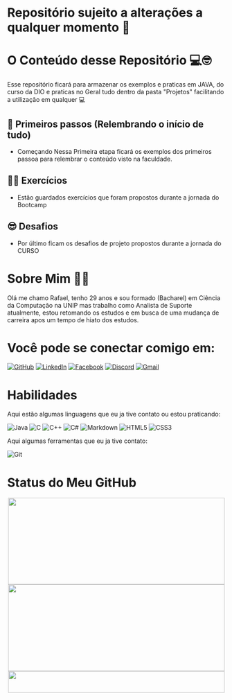 # Repositório sujeito a alterações a qualquer momento 🚨

#  O Conteúdo desse Repositório 💻🤓

Esse repositório ficará para armazenar os exemplos e praticas em JAVA, do curso da DIO e praticas no Geral tudo dentro da pasta "Projetos" facilitando a utilização em qualquer 💻

## 👾 Primeiros passos (Relembrando o início de tudo)
- Começando Nessa Primeira etapa ficará os exemplos dos primeiros passoa para relembrar o conteúdo visto na faculdade.

## 🏋️‍♂️ Exercícios

- Estão guardados exercícios que foram propostos durante a jornada do Bootcamp

## 😎 Desafios

- Por último ficam os desafios de projeto propostos durante a jornada do CURSO



# Sobre Mim 🙋‍♂️
Olá me chamo Rafael, tenho 29 anos e sou formado (Bacharel) em Ciência da Computação na UNIP mas trabalho como Analista de Suporte atualmente, estou retomando os estudos e em busca de uma mudança de carreira apos um tempo de hiato dos estudos.

# Você pode se conectar comigo em:

[![GitHub](https://img.shields.io/badge/GitHub-100000?style=for-the-badge&logo=github&logoColor=white)](https://github.com/SrStarkiller1500)
[![LinkedIn](https://img.shields.io/badge/LinkedIn-0077B5?style=for-the-badge&logo=linkedin&logoColor=white)](https://www.linkedin.com/in/SEUUSERNAME/)
[![Facebook](https://img.shields.io/badge/Facebook-1877F2?style=for-the-badge&logo=facebook&logoColor=white)](https://www.facebook.com/SEUUSERNAME/)
[![Discord](https://img.shields.io/badge/Discord-7289DA?style=for-the-badge&logo=discord&logoColor=white)](https://discord.com/channels/@SEUUSERNAME/)
[![Gmail](https://img.shields.io/badge/Gmail-333333?style=for-the-badge&logo=gmail&logoColor=red)](mailto:rafael.jose.lins@gmail.com)

# Habilidades

Aqui estão algumas linguagens que eu ja tive contato ou estou praticando:

![Java](https://img.shields.io/badge/java-%23ED8B00.svg?style=for-the-badge&logo=openjdk&logoColor=white) ![C](https://img.shields.io/badge/C-00599C?style=for-the-badge&logo=c&logoColor=white) ![C++](https://img.shields.io/badge/C%2B%2B-00599C?style=for-the-badge&logo=c%2B%2B&logoColor=white) ![C#](https://img.shields.io/badge/C%23-239120?style=for-the-badge&logo=c-sharp&logoColor=white) ![Markdown](https://img.shields.io/badge/Markdown-000?style=for-the-badge&logo=markdown) ![HTML5](https://img.shields.io/badge/HTML5-E34F26?style=for-the-badge&logo=html5&logoColor=white) ![CSS3](https://img.shields.io/badge/CSS3-1572B6?style=for-the-badge&logo=css3&logoColor=white)

Aqui algumas ferramentas que eu ja tive contato:

![Git](https://img.shields.io/badge/GIT-E44C30?style=for-the-badge&logo=git&logoColor=white)


# Status do Meu GitHub

<div align="center">
  <!-- Primeiro Card -->
  <img src="https://github-readme-stats.vercel.app/api?username=SrStarkiller1500&theme=transparent&bg_color=f4f4f4&border_color=30A3DC&show_icons=true&icon_color=30A3DC&title_color=E94D5F&text_color=333" width="500" height="200">

  <!-- Segundo Card -->
  <a href="https://git.io/streak-stats">
    <img src="https://streak-stats.demolab.com/?user=SrStarkiller1500&theme=bear&background=f4f4f4&border=30A3DC&dates=333" width="500" height="200">
  </a>

  <!-- Terceiro Card com link para a página de repositórios -->
  <a href="https://github.com/SrStarkiller1500?tab=repositories">
    <img src="https://img.shields.io/badge/View%20Repositories-%23f4f4f4?style=flat&logo=github&logoColor=black&color=30A3DC&labelColor=f4f4f4&textColor=333" width="500" height="50">
  </a>
</div>
